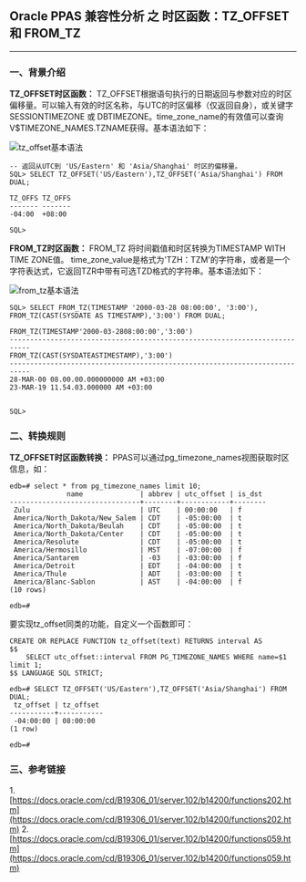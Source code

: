 ## Oracle PPAS 兼容性分析 之 时区函数：TZ_OFFSET 和 FROM_TZ
---

### 一、背景介绍

**TZ_OFFSET时区函数：** TZ_OFFSET根据语句执行的日期返回与参数对应的时区偏移量。可以输入有效的时区名称，与UTC的时区偏移（仅返回自身），或关键字 SESSIONTIMEZONE 或 DBTIMEZONE。time_zone_name的有效值可以查询V$TIMEZONE_NAMES.TZNAME获得。基本语法如下：

![tz_offset基本语法](https://docs.oracle.com/cd/B19306_01/server.102/b14200/img/tz_offset.gif)

```
-- 返回从UTC到 'US/Eastern' 和 'Asia/Shanghai' 时区的偏移量。
SQL> SELECT TZ_OFFSET('US/Eastern'),TZ_OFFSET('Asia/Shanghai') FROM DUAL;

TZ_OFFS TZ_OFFS
------- -------
-04:00  +08:00

SQL> 
```


**FROM_TZ时区函数：** FROM_TZ 将时间戳值和时区转换为TIMESTAMP WITH TIME ZONE值。 time_zone_value是格式为'TZH：TZM'的字符串，或者是一个字符表达式，它返回TZR中带有可选TZD格式的字符串。基本语法如下：

![from_tz基本语法](https://docs.oracle.com/cd/B19306_01/server.102/b14200/img/from_tz.gif)

```
SQL> SELECT FROM_TZ(TIMESTAMP '2000-03-28 08:00:00', '3:00'), FROM_TZ(CAST(SYSDATE AS TIMESTAMP),'3:00') FROM DUAL;

FROM_TZ(TIMESTAMP'2000-03-2808:00:00','3:00')
---------------------------------------------------------------------------
FROM_TZ(CAST(SYSDATEASTIMESTAMP),'3:00')
---------------------------------------------------------------------------
28-MAR-00 08.00.00.000000000 AM +03:00
23-MAR-19 11.54.03.000000 AM +03:00


SQL> 
```


### 二、转换规则
**TZ_OFFSET时区函数转换：** PPAS可以通过pg_timezone_names视图获取时区信息，如：
```
edb=# select * from pg_timezone_names limit 10;
              name              | abbrev | utc_offset | is_dst 
--------------------------------+--------+------------+--------
 Zulu                           | UTC    | 00:00:00   | f
 America/North_Dakota/New_Salem | CDT    | -05:00:00  | t
 America/North_Dakota/Beulah    | CDT    | -05:00:00  | t
 America/North_Dakota/Center    | CDT    | -05:00:00  | t
 America/Resolute               | CDT    | -05:00:00  | t
 America/Hermosillo             | MST    | -07:00:00  | f
 America/Santarem               | -03    | -03:00:00  | f
 America/Detroit                | EDT    | -04:00:00  | t
 America/Thule                  | ADT    | -03:00:00  | t
 America/Blanc-Sablon           | AST    | -04:00:00  | f
(10 rows)

edb=# 
```
要实现tz_offset同类的功能，自定义一个函数即可：
```
CREATE OR REPLACE FUNCTION tz_offset(text) RETURNS interval AS
$$
	SELECT utc_offset::interval FROM PG_TIMEZONE_NAMES WHERE name=$1 limit 1;
$$ LANGUAGE SQL STRICT;

edb=# SELECT TZ_OFFSET('US/Eastern'),TZ_OFFSET('Asia/Shanghai') FROM DUAL;
 tz_offset | tz_offset 
-----------+-----------
 -04:00:00 | 08:00:00
(1 row)

edb=# 
```


### 三、参考链接
1.[https://docs.oracle.com/cd/B19306_01/server.102/b14200/functions202.htm](https://docs.oracle.com/cd/B19306_01/server.102/b14200/functions202.htm)
2.[https://docs.oracle.com/cd/B19306_01/server.102/b14200/functions059.htm](https://docs.oracle.com/cd/B19306_01/server.102/b14200/functions059.htm)

